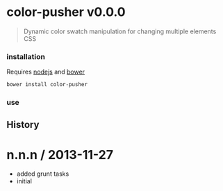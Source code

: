 # color-pusher v0.0.0

> Dynamic color swatch manipulation for changing multiple elements CSS

### installation

Requires [nodejs](http://nodejs.org/) and [bower](http://bower.io/)

```sh
bower install color-pusher
```



### use




## History


n.n.n / 2013-11-27 
==================

  * added grunt tasks
  * initial



